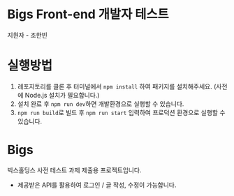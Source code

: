 # Bigs Front-end 개발자 테스트

지원자 - 조한빈

# 실행방법

1. 레포지토리를 클론 후 터미널에서 `npm install` 하여 패키지를 설치해주세요. (사전에 Node.js 설치가 필요합니다.)
2. 설치 완료 후 `npm run dev`하면 개발환경으로 실행할 수 있습니다.
3. `npm run build`로 빌드 후 `npm run start` 입력하여 프로덕션 환경으로 실행할 수 있습니다.

# Bigs
빅스홀딩스 사전 테스트 과제 제출용 프로젝트입니다.
- 제공받은 API를 활용하여 로그인 / 글 작성, 수정이 가능합니다. 

